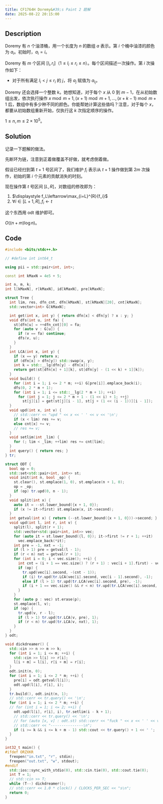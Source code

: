 ```yaml
---
title: CF1764H Doremy&#39;s Paint 2 题解
date: 2025-08-22 20:15:00
---
```


## Description

Doremy 有 $n$ 个油漆桶，用一个长度为 $n$ 的数组 $a$ 表示。第 $i$ 个桶中油漆的颜色为 $a_i$。初始时，$a_i = i$。

Doremy 有 $m$ 个区间 $[l_i, r_i]$（$1 \le l_i \le r_i \le n$）。每个区间描述一次操作。第 $i$ 次操作如下：

- 对于所有满足 $l_i < j \leq r_i$ 的 $j$，将 $a_j$ 赋值为 $a_{l_i}$。

Doremy 还会选择一个整数 $k$。她想知道，对于每个 $x$ 从 $0$ 到 $m-1$，在从初始数组出发，依次执行操作 $x \bmod m +1, (x+1) \bmod m + 1, \ldots, (x+k-1) \bmod m +1$ 后，数组中有多少种不同的颜色。你能帮她计算这些值吗？注意，对于每个 $x$，都要从初始数组重新开始，仅执行这 $k$ 次指定顺序的操作。

$1\leq n,m\leq 2\times 10^5$。

## Solution

记录一下题解的做法。

先断环为链，注意到正着做覆盖不好做，就考虑倒着做。

假设已经扫到第 $t+1$ 号区间了，我们维护 $f_i$ 表示从 $t+1$ 操作做到第 $2m$ 次操作，初始的第 $i$ 个元素的贡献消失的时刻。

现在操作第 $t$ 号区间 $[L,R]$，对数组的修改即为：

1. $\displaystyle f_L\leftarrow\max_{i=L}^{R}{f_i}$
2. $\forall i\in[L+1,R],f_i\leftarrow t$

这个东西用 odt 维护即可。

$O((n+m)\log n)$。

## Code

```cpp
#include <bits/stdc++.h>

// #define int int64_t

using pii = std::pair<int, int>;

const int kMaxN = 4e5 + 5;

int n, m, k;
int l[kMaxN], r[kMaxN], id[kMaxN], pre[kMaxN];

struct Tree {
  int lim, res, dfn_cnt, dfn[kMaxN], st[kMaxN][20], cnt[kMaxN];
  std::vector<int> G[kMaxN];

  int get(int x, int y) { return dfn[x] < dfn[y] ? x : y; }
  void dfs(int u, int fa) {
    st[dfn[u] = ++dfn_cnt][0] = fa;
    for (auto v : G[u]) {
      if (v == fa) continue;
      dfs(v, u);
    }
  }
  int LCA(int x, int y) {
    if (x == y) return x;
    if (dfn[x] > dfn[y]) std::swap(x, y);
    int k = std::__lg(dfn[y] - dfn[x]);
    return get(st[dfn[x] + 1][k], st[dfn[y] - (1 << k) + 1][k]);
  }
  void build() {
    for (int i = 1; i <= 2 * m; ++i) G[pre[i]].emplace_back(i);
    dfs(0, 2 * m + 1);
    for (int i = 1; i <= std::__lg(2 * m + 1); ++i)
      for (int j = 1; j <= 2 * m + 1 - (1 << i) + 1; ++j)
        st[j][i] = get(st[j][i - 1], st[j + (1 << (i - 1))][i - 1]);
  }
  void upd(int x, int v) {
    // std::cerr << "upd " << x << ' ' << v << '\n';
    if (x < lim) res += v;
    else cnt[x] += v;
    // res += v;
  }
  void setlim(int _lim) {
    for (; lim < _lim; ++lim) res += cnt[lim];
  }
  int query() { return res; }
} tr;

struct ODT {
  bool op = 0;
  std::set<std::pair<int, int>> st;
  void init(int n, bool _op) {
    st.clear(), st.emplace(1, 0), st.emplace(n + 1, 0);
    op = _op;
    if (op) tr.upd(0, n - 1);
  }
  void split(int x) {
    auto it = --st.lower_bound({x + 1, 0});
    if (x != it->first) st.emplace(x, it->second);
  }
  int getval(int x) { return (--st.lower_bound({x + 1, 0}))->second; }
  void upd(int l, int r, int v) {
    split(l), split(r + 1);
    std::vector<std::pair<int, int>> vec;
    for (auto it = st.lower_bound({l, 0}); it->first != r + 1; ++it)
      vec.emplace_back(*it);
    int pre = -1, nxt = -1;
    if (l > 1) pre = getval(l - 1);
    if (r < n) nxt = getval(r + 1);
    for (int i = 0; i < vec.size(); ++i) {
      int cnt = (i + 1 == vec.size() ? (r + 1) : vec[i + 1].first) - vec[i].first;
      if (op) {
        tr.upd(vec[i].second, -(cnt - 1));
        if (i) tr.upd(tr.LCA(vec[i].second, vec[i - 1].second), -1);
        else if (l > 1) tr.upd(tr.LCA(vec[i].second, pre), -1);
        if (i + 1 == vec.size() && r < n) tr.upd(tr.LCA(vec[i].second, nxt), -1);
      }
    }
    for (auto p : vec) st.erase(p);
    st.emplace(l, v);
    if (op) {
      tr.upd(v, r - l);
      if (l > 1) tr.upd(tr.LCA(v, pre), 1);
      if (r < n) tr.upd(tr.LCA(v, nxt), 1);
    }
  }
} odt;

void dickdreamer() {
  std::cin >> n >> m >> k;
  for (int i = 1; i <= m; ++i) {
    std::cin >> l[i] >> r[i];
    l[i + m] = l[i], r[i + m] = r[i];
  }
  odt.init(n, 0);
  for (int i = 1; i <= 2 * m; ++i) {
    pre[i] = odt.getval(l[i]);
    odt.upd(l[i], r[i], i);
  }
  tr.build(), odt.init(n, 1);
  // std::cerr << tr.query() << '\n';
  for (int i = 1; i <= 2 * m; ++i) {
  // for (int i = 1; i <= 2; ++i) {
    odt.upd(l[i], r[i], i), tr.setlim(i - k + 1);
    // std::cerr << tr.query() << '\n';
    // for (auto [x, v] : odt.st) std::cerr << "fuck " << x << ' ' << v << '\n';
    // std::cerr << "---------------\n";
    if (i >= k && i <= k + m - 1) std::cout << tr.query() + 1 << ' ';
  }
}

int32_t main() {
#ifdef ORZXKR
  freopen("in.txt", "r", stdin);
  freopen("out.txt", "w", stdout);
#endif
  std::ios::sync_with_stdio(0), std::cin.tie(0), std::cout.tie(0);
  int T = 1;
  // std::cin >> T;
  while (T--) dickdreamer();
  // std::cerr << 1.0 * clock() / CLOCKS_PER_SEC << "s\n";
  return 0;
}
```